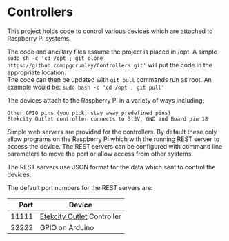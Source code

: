 # Controllers

This project holds code to control various devices which are
attached to Raspberry Pi systems.

The code and ancillary files assume the project is placed in /opt.  A simple 
  `sudo sh -c 'cd /opt ; git clone https://github.com:pgcrumley/Controllers.git'`
will put the code in the appropriate location.  
The code can then be updated with `git pull` commands run as root.
An example would be: `sudo bash -c 'cd /opt ; git pull'`
  
The devices attach to the Raspberry Pi in a variety of ways including:

    Other GPIO pins (you pick, stay away predefined pins)
    Etekcity Outlet controller connects to 3.3V, GND and Board pin 18
    
Simple web servers are provided for the controllers.  By default these 
only allow programs on the Raspberry Pi which with the running REST server to 
access the device.  The REST servers can be configured with command line
parameters to move the port or allow access from other systems.

The REST servers use JSON format for the data which sent to control
the devices.  

The default port numbers for the REST servers are:

  Port | Device
  -----: | -------
  11111 | [Etekcity Outlet](./Etekcity/) Controller
  22222 | GPIO on Arduino
  
  